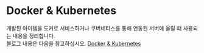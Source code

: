 # Docker & Kubernetes
개발된 아이템을 도커로 서비스하거나 쿠버네티스를 통해 연동된 서버에 올릴 떄 사용되는 내용을 정리합니다.  
블로그 내용은 다음을 참고하십시오. [Docker & Kubernetes](https://kaejong.tistory.com/category/Dev%20%26%20System/Docker%20%26%20Kubernetes)
